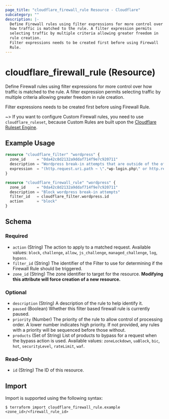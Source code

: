 ```yaml
---
page_title: "cloudflare_firewall_rule Resource - Cloudflare"
subcategory: ""
description: |-
  Define Firewall rules using filter expressions for more control over
  how traffic is matched to the rule. A filter expression permits
  selecting traffic by multiple criteria allowing greater freedom in
  rule creation.
  Filter expressions needs to be created first before using Firewall
  Rule.
---
```


# cloudflare_firewall_rule (Resource)

Define Firewall rules using filter expressions for more control over
how traffic is matched to the rule. A filter expression permits
selecting traffic by multiple criteria allowing greater freedom in
rule creation.

Filter expressions needs to be created first before using Firewall
Rule.

~> If you want to configure Custom Firewall rules, you need to use
`cloudflare_ruleset`, because Custom Rules are built upon the
[Cloudflare Ruleset Engine](https://developers.cloudflare.com/ruleset-engine/).

## Example Usage

```terraform
resource "cloudflare_filter" "wordpress" {
  zone_id     = "0da42c8d2132a9ddaf714f9e7c920711"
  description = "Wordpress break-in attempts that are outside of the office"
  expression  = "(http.request.uri.path ~ \".*wp-login.php\" or http.request.uri.path ~ \".*xmlrpc.php\") and ip.src ne 192.0.2.1"
}

resource "cloudflare_firewall_rule" "wordpress" {
  zone_id     = "0da42c8d2132a9ddaf714f9e7c920711"
  description = "Block wordpress break-in attempts"
  filter_id   = cloudflare_filter.wordpress.id
  action      = "block"
}
```

<!-- schema generated by tfplugindocs -->
## Schema

### Required

- `action` (String) The action to apply to a matched request. Available values: `block`, `challenge`, `allow`, `js_challenge`, `managed_challenge`, `log`, `bypass`.
- `filter_id` (String) The identifier of the Filter to use for determining if the Firewall Rule should be triggered.
- `zone_id` (String) The zone identifier to target for the resource. **Modifying this attribute will force creation of a new resource.**

### Optional

- `description` (String) A description of the rule to help identify it.
- `paused` (Boolean) Whether this filter based firewall rule is currently paused.
- `priority` (Number) The priority of the rule to allow control of processing order. A lower number indicates high priority. If not provided, any rules with a priority will be sequenced before those without.
- `products` (Set of String) List of products to bypass for a request when the bypass action is used. Available values: `zoneLockdown`, `uaBlock`, `bic`, `hot`, `securityLevel`, `rateLimit`, `waf`.

### Read-Only

- `id` (String) The ID of this resource.

## Import

Import is supported using the following syntax:

```shell
$ terraform import cloudflare_firewall_rule.example <zone_id>/<firewall_rule_id>
```

